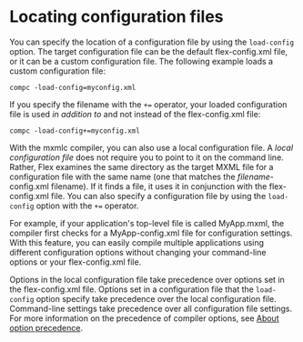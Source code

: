 # Locating configuration files

You can specify the location of a configuration file by using the `load-config`
option. The target configuration file can be the default flex-config.xml file,
or it can be a custom configuration file. The following example loads a custom
configuration file:

    compc -load-config=myconfig.xml

If you specify the filename with the `+=` operator, your loaded configuration
file is used _in addition to_ and not instead of the flex-config.xml file:

    compc -load-config+=myconfig.xml

With the mxmlc compiler, you can also use a local configuration file. A _local
configuration file_ does not require you to point to it on the command line.
Rather, Flex examines the same directory as the target MXML file for a
configuration file with the same name (one that matches the
_filename_-config.xml filename). If it finds a file, it uses it in conjunction
with the flex-config.xml file. You can also specify a configuration file by
using the `load-config` option with the `+=` operator.

For example, if your application's top-level file is called MyApp.mxml, the
compiler first checks for a MyApp-config.xml file for configuration settings.
With this feature, you can easily compile multiple applications using different
configuration options without changing your command-line options or your
flex-config.xml file.

Options in the local configuration file take precedence over options set in the
flex-config.xml file. Options set in a configuration file that the `load-config`
option specify take precedence over the local configuration file. Command-line
settings take precedence over all configuration file settings. For more
information on the precedence of compiler options, see
[About option precedence](../about-option-precedence.md).
